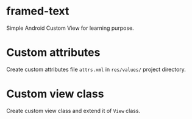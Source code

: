 # framed-text
Simple Android Custom View for learning purpose.<br>

# Custom attributes
Create custom attributes file <code>attrs.xml</code> in <code>res/values/</code> project directory.

# Custom view class
Create custom view class and extend it of <code>View</code> class.
